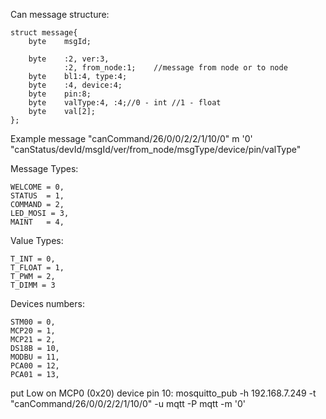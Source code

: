 Can message structure:

	struct message{
		byte	msgId;
		
		byte	:2,	ver:3,
				:2, from_node:1;	//message from node or to node
		byte    bl1:4, type:4;
		byte    :4, device:4;
		byte 	pin:8;
		byte	valType:4, :4;//0 - int //1 - float
		byte 	val[2];  
	};
Example message
"canCommand/26/0/0/2/2/1/10/0" m '0'
"canStatus/devId/msgId/ver/from_node/msgType/device/pin/valType"

Message Types: 

	WELCOME = 0,
	STATUS  = 1,
	COMMAND = 2,
	LED_MOSI = 3,
    MAINT   = 4,
    
Value Types:

	T_INT = 0,
	T_FLOAT = 1,
	T_PWM = 2,
    T_DIMM = 3

Devices numbers:

    STM00 = 0,
	MCP20 = 1,
	MCP21 = 2,
    DS18B = 10,
    MODBU = 11,
    PCA00 = 12,
    PCA01 = 13,
	
put Low on MCP0 (0x20) device pin 10:
mosquitto_pub -h 192.168.7.249 -t "canCommand/26/0/0/2/2/1/10/0" -u mqtt -P mqtt -m '0'

